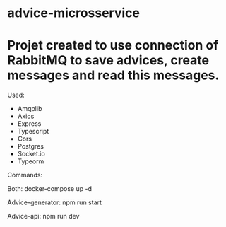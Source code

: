 # advice-microsservice

<h1>Projet created to use connection of RabbitMQ to save advices, create messages and read this messages.</h1>
Used:<br>
<ul>
<li>Amqplib</li>
<li>Axios</li>
<li>Express</li>
<li>Typescript</li>
<li>Cors</li>
<li>Postgres</li>
<li>Socket.io</li>
<li>Typeorm</li>
</ul>

Commands:

Both: docker-compose up -d

Advice-generator: npm run start

Advice-api: npm run dev
